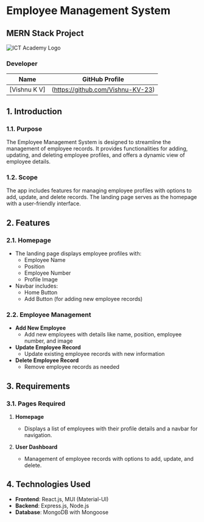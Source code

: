 # Employee Management System
## MERN Stack Project


![ICT Academy Logo](https://raw.githubusercontent.com/gouthamsanthosh-gsx/FINANCE-REPORT/main/github/ictacademy.png "ICT Academy Kerala")

### Developer
| Name                | GitHub Profile                            |
|---------------------|-------------------------------------------|
| [Vishnu K V]|(https://github.com/Vishnu-KV-23) |

## 1. Introduction
### 1.1. Purpose
The Employee Management System is designed to streamline the management of employee records. It provides functionalities for adding, updating, and deleting employee profiles, and offers a dynamic view of employee details.

### 1.2. Scope
The app includes features for managing employee profiles with options to add, update, and delete records. The landing page serves as the homepage with a user-friendly interface.

## 2. Features
### 2.1. Homepage
* The landing page displays employee profiles with:
  * Employee Name
  * Position
  * Employee Number
  * Profile Image
* Navbar includes:
  * Home Button
  * Add Button (for adding new employee records)

### 2.2. Employee Management
* **Add New Employee**
  * Add new employees with details like name, position, employee number, and image
* **Update Employee Record**
  * Update existing employee records with new information
* **Delete Employee Record**
  * Remove employee records as needed

## 3. Requirements
### 3.1. Pages Required
1. **Homepage**
   * Displays a list of employees with their profile details and a navbar for navigation.

2. **User Dashboard**
   * Management of employee records with options to add, update, and delete.

## 4. Technologies Used
* **Frontend**: React.js, MUI (Material-UI)
* **Backend**: Express.js, Node.js
* **Database**: MongoDB with Mongoose

